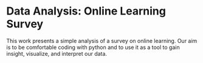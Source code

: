 # Data Analysis: Online Learning Survey
This work presents a simple analysis of a survey on online learning. Our aim is to be comfortable coding with python and to use it as a tool to gain insight, visualize, and interpret our data.
